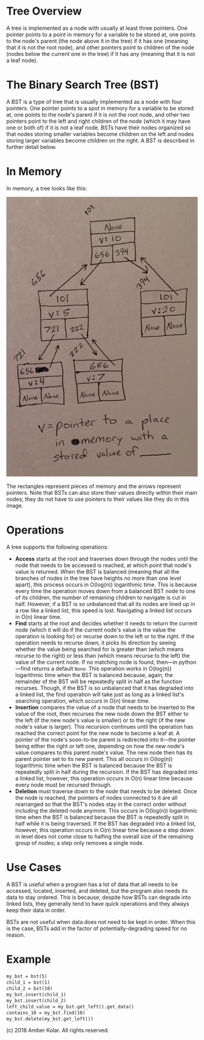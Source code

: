 # Tree Overview

A tree is implemented as a node with usually at least three pointers. One pointer points to a point in memory for a variable to be stored at, one points to the node's parent (the node above it in the tree) if it has one (meaning that it is not the root node), and other pointers point to children of the node (nodes below the current one in the tree) if it has any (meaning that it is not a leaf node).

# The Binary Search Tree (BST)

A BST is a type of tree that is usually implemented as a node with four pointers. One pointer points to a spot in memory for a variable to be stored at, one points to the node's parent if it is not the root node, and other two pointers point to the left and right children of the node (which it may have one or both of) if it is not a leaf node. BSTs have their nodes organized so that nodes storing smaller variables become children on the left and nodes storing larger variables become children on the right. A BST is described in further detail below.

# In Memory

In memory, a tree looks like this:

![Image of Tree in Memory](images/bst_memory.JPG)

The rectangles represent pieces of memory and the arrows represent pointers. Note that BSTs can also store their values directly within their main nodes; they do not have to use pointers to their values like they do in this image.

# Operations

A tree supports the following operations:

* **Access** starts at the root and traverses down through the nodes until the node that needs to be accessed is reached, at which point that node's value is returned. When the BST is balanced (meaning that all the branches of nodes in the tree have heights no more than one level apart), this process occurs in O(log(n)) logarithmic time. This is because every time the operation moves down from a balanced BST node to one of its children, the number of remaining children to navigate is cut in half. However, if a BST is so unbalanced that all its nodes are lined up in a row like a linked list, this speed is lost. Navigating a linked list occurs in O(n) linear time.
* **Find** starts at the root and decides whether it needs to return the current node (which it will do if the current node's value is the value the operation is looking for) or recurse down to the left or to the right. If the operation needs to recurse down, it picks its direction by seeing whether the value being searched for is greater than (which means recurse to the right) or less than (which means recurse to the left) the value of the current node. If no matching node is found, then—in python—find returns a default `None`. This operation works in O(log(n)) logarithmic time when the BST is balanced because, again, the remainder of the BST will be repeatedly split in half as the function recurses. Though, if the BST is so unbalanced that it has degraded into a linked list, the find operation will take just as long as a linked list's searching operation, which occurs in O(n) linear time.
* **Insertion** compares the value of a node that needs to be inserted to the value of the root, then recurses the new node down the BST either to the left (if the new node's value is smaller) or to the right (if the new node's value is larger). This recursion continues until the operation has reached the correct point for the new node to become a leaf at. A pointer of the node's soon-to-be parent is redirected into it—the pointer being either the right or left one, depending on how the new node's value compares to this parent node's value. The new node then has its parent pointer set to its new parent. This all occurs in O(log(n)) logarithmic time when the BST is balanced because the BST is repeatedly split in half during the recursion. If the BST has degraded into a linked list, however, this operation occurs in O(n) linear time because every node must be recursed through.
* **Deletion** must traverse down to the node that needs to be deleted. Once the node is reached, the pointers of nodes connected to it are all rearranged so that the BST's nodes stay in the correct order without including the deleted node anymore. This occurs in O(log(n)) logarithmic time when the BST is balanced because the BST is repeatedly split in half while it is being traversed. If the BST has degraded into a linked list, however, this operation occurs in O(n) linear time because a step down in level does not come close to halfing the overall size of the remaining group of nodes; a step only removes a single node.

# Use Cases

A BST is useful when a program has a lot of data that all needs to be accessed, located, inserted, and deleted, but the program also needs its data to stay ordered. This is because, despite how BSTs can degrade into linked lists, they generally tend to have quick operations and they always keep their data in order.

BSTs are not useful when data does not need to be kept in order. When this is the case, BSTs add in the factor of potentially-degrading speed for no reason.

# Example

```
my_bst = bst(5)
child_1 = bst(1)
child_2 = bst(10)
my_bst.insert(child_1)
my_bst.insert(child_2)
left_child_value = my_bst.get_left().get_data()
contains_10 = my_bst.find(10)
my_bst.delete(my_bst.get_left())
```

(c) 2018 Amber Kolar. All rights reserved.